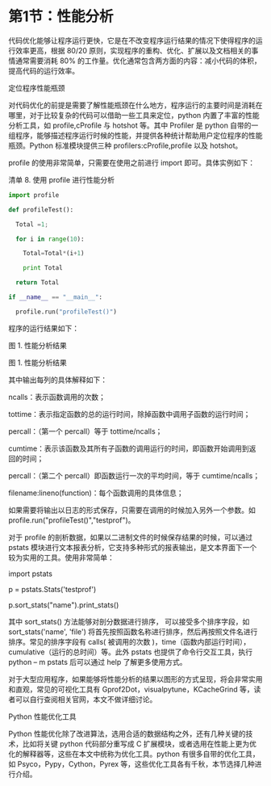 # 第1节：性能分析

代码优化能够让程序运行更快，它是在不改变程序运行结果的情况下使得程序的运行效率更高，根据 80/20 原则，实现程序的重构、优化、扩展以及文档相关的事情通常需要消耗 80% 的工作量。优化通常包含两方面的内容：减小代码的体积，提高代码的运行效率。

 

定位程序性能瓶颈

对代码优化的前提是需要了解性能瓶颈在什么地方，程序运行的主要时间是消耗在哪里，对于比较复杂的代码可以借助一些工具来定位，python 内置了丰富的性能分析工具，如 profile,cProfile 与 hotshot 等。其中 Profiler 是 python 自带的一组程序，能够描述程序运行时候的性能，并提供各种统计帮助用户定位程序的性能瓶颈。Python 标准模块提供三种 profilers:cProfile,profile 以及 hotshot。

profile 的使用非常简单，只需要在使用之前进行 import 即可。具体实例如下：

清单 8. 使用 profile 进行性能分析

```python
import profile

def profileTest():

  Total =1;

  for i in range(10):

​    Total=Total*(i+1)

​    print Total

  return Total

if __name__ == "__main__":

  profile.run("profileTest()")
```

程序的运行结果如下：

图 1. 性能分析结果

图 1. 性能分析结果

其中输出每列的具体解释如下：

 

ncalls：表示函数调用的次数；

tottime：表示指定函数的总的运行时间，除掉函数中调用子函数的运行时间；

percall：（第一个 percall）等于 tottime/ncalls；

cumtime：表示该函数及其所有子函数的调用运行的时间，即函数开始调用到返回的时间；

percall：（第二个 percall）即函数运行一次的平均时间，等于 cumtime/ncalls；

filename:lineno(function)：每个函数调用的具体信息；

如果需要将输出以日志的形式保存，只需要在调用的时候加入另外一个参数。如 profile.run("profileTest()","testprof")。

 

对于 profile 的剖析数据，如果以二进制文件的时候保存结果的时候，可以通过 pstats 模块进行文本报表分析，它支持多种形式的报表输出，是文本界面下一个较为实用的工具。使用非常简单：

import pstats

p = pstats.Stats('testprof')

p.sort_stats("name").print_stats()

其中 sort_stats() 方法能够对剖分数据进行排序， 可以接受多个排序字段，如 sort_stats('name', 'file') 将首先按照函数名称进行排序，然后再按照文件名进行排序。常见的排序字段有 calls( 被调用的次数 )，time（函数内部运行时间），cumulative（运行的总时间）等。此外 pstats 也提供了命令行交互工具，执行 python – m pstats 后可以通过 help 了解更多使用方式。

 

对于大型应用程序，如果能够将性能分析的结果以图形的方式呈现，将会非常实用和直观，常见的可视化工具有 Gprof2Dot，visualpytune，KCacheGrind 等，读者可以自行查阅相关官网，本文不做详细讨论。

 

Python 性能优化工具

Python 性能优化除了改进算法，选用合适的数据结构之外，还有几种关键的技术，比如将关键 python 代码部分重写成 C 扩展模块，或者选用在性能上更为优化的解释器等，这些在本文中统称为优化工具。python 有很多自带的优化工具，如 Psyco，Pypy，Cython，Pyrex 等，这些优化工具各有千秋，本节选择几种进行介绍。

 
